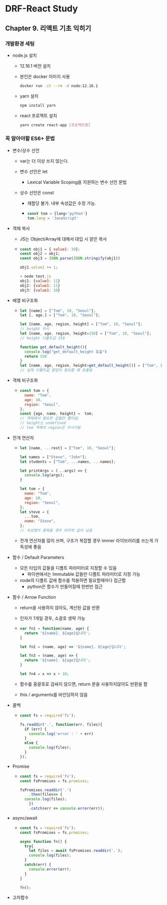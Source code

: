 # DRF-React Study

## Chapter 9. 리액트 기초 익히기

### 개발환경 세팅

- node.js 설치

  - 12.16.1 버전 설치

  - 본인은 docker 이미지 사용

    ```bash
    docker run -it --rm -d node:12.16.1
    ```

  - yarn 설치

    ```bash
    npm install yarn
    ```

  - react 프로젝트 설치

    ```bash
    yarn create react-app [프로젝트명]
    ```

### 꼭 알아야할 ES6+ 문법

- 변수/상수 선언

  - var는 더 이상 쓰지 않는다.

  - 변수 선언은 let

    - Lexical Variable Scoping을 지원하는 변수 선언 문법

  - 상수 선언은 const

    - 재할당 불가. 내부 속성값은 수정 가능.

    - ```javascript
      const tom = {lang='python'}
      tom.lang = 'JavaScript'
      ```

- 객체 복사

  - JS는 Object/Array에 대해서 대입 시 얕은 복사

  - ```javascript
    const obj1 = { value1: 10};
    const obj2 = obj1;
    const obj3 = JSON.parse(JSON.stringify(obj1))
    
    obj1.value1 += 1;
    
    > node test.js
    obj1: {value1: 11}
    obj2: {value1: 11}
    obj3: {value1: 10}
    ```

- 배열 비구조화

  - ```javascript
    let [name] = ["Tom", 10, "Seoul"];
    let [, age,] = ["Tom", 10, "Seoul"];
    
    let [name, age, region, height] = ["Tom", 10, "Seoul"];
    // height 무시
    let [name, age, region, height=150] = ["Tom", 10, "Seoul"];
    // height 디폴트값 150
    
    function get_default_height(){
      console.log("get_default_height 호출")
      return 150
    }
    let [name, age, region, height=get_default_height()] = ["Tom", 10, "Seoul"];
    // 실제 디폴트값 할당이 필요할 때 호출됨
    ```

- 객체 비구조화

  - ```javascript
    const tom = {
      name: "Tom",
      age: 10,
      region: "Seoul",
    };
    const {age, name, height} =  tom;
    // 객체에서 필요한 값들만 뽑아냄.
    // height는 undefined
    // tom 객체의 region은 무시가됨
    ```

- 전개 연산자

  - ```javascript
    let [name, ...rest] = ["Tom", 10, "Seoul"];
    
    let names = ["Steve", "John"];
    let students = ["Tom", ...names, ...names];
    
    let printArgs = (...args) => {
      console.log(args);
    }
    
    let tom = {
      name: "Tom",
      age: 10,
      region: "Seoul",
    };
    let steve = {
      ...tom,
      name: "Steve",
    };
    // 속성명이 중복될 경우 마지막 값이 남음
    ```

  - 전개 연산자를 많이 쓰며, 구조가 복잡할 경우 immer 라이브러리를 쓰는게 가독성에 좋음

- 함수 / Default Parameters

  - 모든 타입의 값들을 디폴트 파라미터로 지정할 수 있음
    - 파이썬에서는 Immutable 값들만 디폴트 파라미터로 지정 가능
  - node의 디폴트 값에 함수를 적용하면 필요할때마다 접근함
    - python은 함수가 만들어질때 한번만 접근

- 함수 / Arrow Function

  - return을 사용하지 않아도, 계산된 값을 반환

  - 인자가 1개일 경우, 소괄호 생략 가능

  - ```javascript
    var fn1 = function(name, age) {
      return '${name}. ${age}입니다';
    }
    
    let fn2 = (name, age) => '${name}. ${age}입니다';
    
    let fn3 = (name, age) => {
      return '${name}. ${age}입니다';
    }
    
    let fn4 = x => x + 10;
    ```

  - 함수를 중괄호로 감싸지 않으면, return 문을 사용하지않아도 반환을 함

  - this / arguments를 바인딩하지 않음

- 콜백

  - ```javascript
    const fs = require('fs');
    
    fs.readdir('.', function(err, files){
      if (err) {
        console.log('error : ' + err)
      }
      else {
        console.log(files);
      }
    });
    ```

- Promise

  - ```javascript
    const fs = require('fs');
    const fsPromises = fs.promises;
    
    fsPromises.readdir('.')
    	.then(files=> {
      console.log(files);
    	})
    	.catch(err => console.error(err));
    ```

- async/await

  - ```javascript
    const fs = require('fs');
    const fsPromises = fs.promises;
    
    async function fn() {
      try{
        let files = await fsPromises.readdir('.');
        console.log(files);
      }
      catch(err) {
        console.error(err);
      }
    }
    
    fn();
    ```

- 고차함수